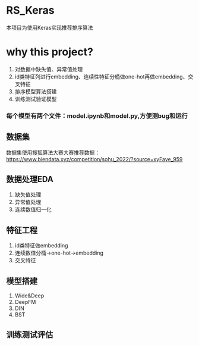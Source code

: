 # RS_Keras
本项目为使用Keras实现推荐排序算法

# why this project?
1. 对数据中缺失值、异常值处理
2. id类特征列进行embedding、连续性特征分桶做one-hot再做embedding、交叉特征
3. 排序模型算法搭建
4. 训练测试验证模型

### 每个模型有两个文件：model.ipynb和model.py,方便测bug和运行
## 数据集
数据集使用搜狐算法大赛大赛推荐数据：https://www.biendata.xyz/competition/sohu_2022/?source=xyFaye_959


## 数据处理EDA
1. 缺失值处理
2. 异常值处理
3. 连续数值归一化

## 特征工程
1. id类特征做embedding
2. 连续数值分桶->one-hot->embedding
3. 交叉特征

## 模型搭建
1. Wide&Deep
2. DeepFM
3. DIN
4. BST

## 训练测试评估
